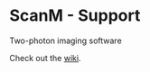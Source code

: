 # ScanM - Support
Two-photon imaging software

Check out the [wiki](https://github.com/teuler/ScanM_support/wiki).
